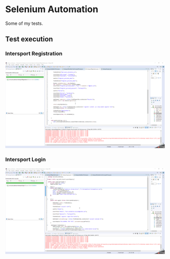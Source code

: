 # Selenium Automation 
Some of my tests.

## Test execution

### Intersport Registration
![](test_executions/IntersportRegistration.gif)

### Intersport Login
![](test_executions/IntersportLogin.gif)
 
